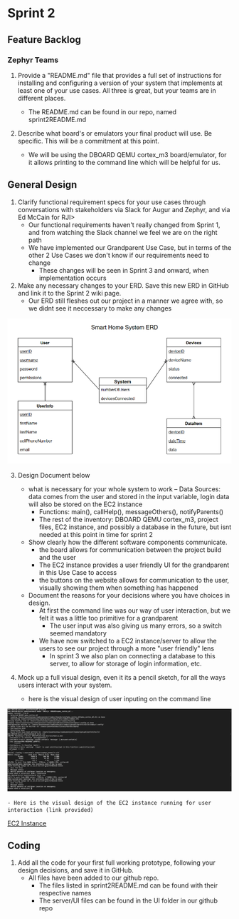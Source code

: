 # Sprint 2

## Feature Backlog


### Zephyr Teams
1. Provide a "README.md" file that provides a full set of instructions for installing and configuring a version of your system that implements at least one of your use cases. All three is great, but your teams are in different places.
	- The README.md can be found in our repo, named sprint2README.md 

2. Describe what board's or emulators your final product will use. Be specific. This will be a commitment at this point.
	- We will be using the DBOARD QEMU cortex_m3 board/emulator, for it allows printing to the command line which will be helpful for us. 

## General Design

1.	Clarify functional requirement specs for your use cases through conversations with stakeholders via Slack for Augur and Zephyr, and via Ed McCain for RJI> 
	- Our functional requirements haven't really changed from Sprint 1, and from watching the Slack channel we feel we are on the right path
	- We have implemented our Grandparent Use Case, but in terms of the other 2 Use Cases we don't know if our requirements need to change
		- These changes will be seen in Sprint 3 and onward, when implementation occurs
2.	Make any necessary changes to your ERD. Save this new ERD in GitHub and link it to the Sprint 2 wiki page.
	- Our ERD still fleshes out our project in a manner we agree with, so we didnt see it neccessary to make any changes

![System ERD](Sprint1ERD.png)

3.	Design Document below 
	- what is necessary for your whole system to work 
		– Data Sources: data comes from the user and stored in the input variable, login data will also be stored on the EC2 instance 
		- Functions: main(), callHelp(), messageOthers(), notifyParents()
		- The rest of the inventory: DBOARD QEMU cortex_m3, project files, EC2 instance, and possibly a database in the future, but isnt needed at this point in time for sprint 2
	- Show clearly how the different software components communicate. 
		- the board allows for communication between the project build and the user
		- The EC2 instance provides a user friendly UI for the grandparent in this Use Case to access
		- the buttons on the website allows for communication to the user, visually showing them when something has happened
	- Document the reasons for your decisions where you have choices in design. 
		- At first the command line was our way of user interaction, but we felt it was a little too primitive for a grandparent
			- The user input was also giving us many errors, so a switch seemed mandatory
		- We have now switched to a EC2 instance/server to allow the users to see our project through a more "user friendly" lens
			- In sprint 3 we also plan on connecting a database to this server, to allow for storage of login information, etc.
	 
4.	Mock up a full visual design, even it its a pencil sketch, for all the ways users interact with your system.
	- here is the visual design of user inputing on the command line

![mainC running](selectionRunning.png) 

	- Here is the visual design of the EC2 instance running for user interaction (link provided)
[EC2 Instance](http://ec2-18-220-233-118.us-east-2.compute.amazonaws.com/SmartHome/)
	
	
## Coding

1.	Add all the code for your first full working prototype, following your design decisions, and save it in GitHub. 
	- All files have been added to our github repo.
		- The files listed in sprint2README.md can be found with their respective names
		- The server/UI files can be found in the UI folder in our github repo
 

